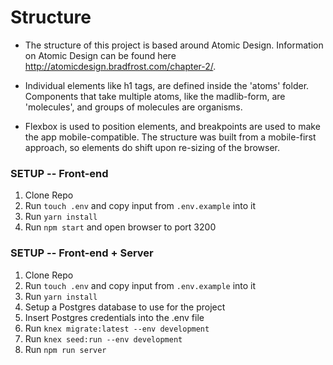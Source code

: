 # Structure

* The structure of this project is based around Atomic Design. Information on Atomic Design can be found here http://atomicdesign.bradfrost.com/chapter-2/.

* Individual elements like h1 tags, are defined inside the 'atoms' folder. Components that take multiple atoms, like the madlib-form, are 'molecules', and groups of molecules are organisms.

* Flexbox is used to position elements, and breakpoints are used to make the app mobile-compatible. The structure was built from a mobile-first approach, so elements do shift upon re-sizing of the browser.

### SETUP -- Front-end
1. Clone Repo
2. Run `touch .env` and copy input from `.env.example` into it
3. Run `yarn install`
4. Run `npm start` and open browser to port 3200

### SETUP -- Front-end + Server
1. Clone Repo
2. Run `touch .env` and copy input from `.env.example` into it
3. Run `yarn install`
4. Setup a Postgres database to use for the project
5. Insert Postgres credentials into the .env file 
6. Run `knex migrate:latest --env development`
7. Run `knex seed:run --env development`
8. Run `npm run server`